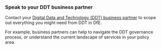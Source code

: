 ### Speak to your DDT business partner

Contact your [Digital Data and Technology (DDT) business partner](https://educationgovuk.sharepoint.com/sites/lvewp00038/SitePages/DDaT-Business-Partners.aspx) to scope out everything you might need from DDT in DfE. 

For example, business partners can help to navigate the DDT governance process, or understand the current landscape of services in your policy area.
